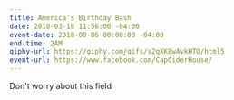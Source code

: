 ```yaml
---
title: America's Birthday Bash
date: 2018-03-18 11:56:00 -04:00
event-date: 2018-09-06 00:00:00 -04:00
end-time: 2AM
giphy-url: https://giphy.com/gifs/s2qXK8wAvkHTO/html5
event-url: https://www.facebook.com/CapCiderHouse/
---
```


Don't worry about this field
